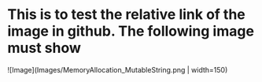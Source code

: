 # This is to test the relative link of the image in github. The following image must show

![Image](Images/MemoryAllocation_MutableString.png | width=150)